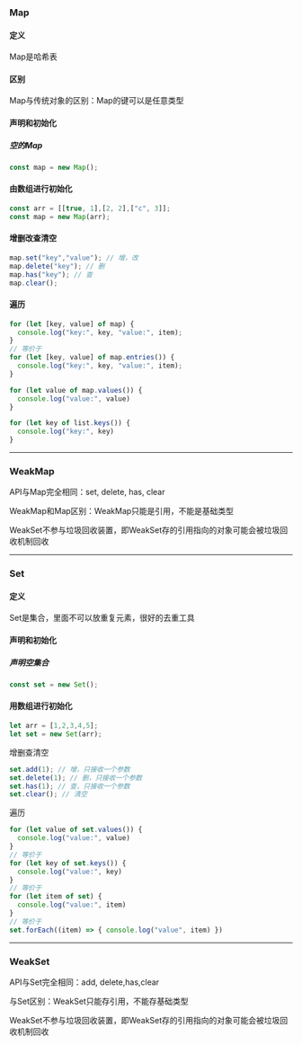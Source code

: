 ### Map
#### 定义

Map是哈希表

#### 区别

Map与传统对象的区别：Map的键可以是任意类型

#### 声明和初始化

##### 空的Map

```js
const map = new Map();
```

#### 由数组进行初始化

```js
const arr = [[true, 1],[2, 2],["c", 3]];
const map = new Map(arr);
```

#### 增删改查清空

```js
map.set("key","value"); // 增，改
map.delete("key"); // 删
map.has("key"); // 查
map.clear();
```

#### 遍历

```js
for (let [key, value] of map) {
  console.log("key:", key, "value:", item);
}
// 等价于
for (let [key, value] of map.entries()) {
  console.log("key:", key, "value:", item);
}

for (let value of map.values()) {
  console.log("value:", value)
}

for (let key of list.keys()) {
  console.log("key:", key)
}
```

------------------------------------------

### WeakMap

API与Map完全相同：set, delete, has, clear

WeakMap和Map区别：WeakMap只能是引用，不能是基础类型

WeakSet不参与垃圾回收装置，即WeakSet存的引用指向的对象可能会被垃圾回收机制回收

-------------------------------------------------------

### Set

#### 定义

Set是集合，里面不可以放重复元素，很好的去重工具

#### 声明和初始化

##### 声明空集合

```js
const set = new Set();
```

#### 用数组进行初始化

```js
let arr = [1,2,3,4,5];
let set = new Set(arr);
```

增删查清空
```js
set.add(1); // 增，只接收一个参数
set.delete(1); // 删，只接收一个参数
set.has(1); // 查，只接收一个参数
set.clear(); // 清空
```

遍历
```js
for (let value of set.values()) {
  console.log("value:", value)
}
// 等价于
for (let key of set.keys()) {
  console.log("value:", key)
}
// 等价于
for (let item of set) {
  console.log("value:", item)
}
// 等价于
set.forEach((item) => { console.log("value", item) })
```

----------------------------------------------------------

### WeakSet

API与Set完全相同：add, delete,has,clear

与Set区别：WeakSet只能存引用，不能存基础类型 

WeakSet不参与垃圾回收装置，即WeakSet存的引用指向的对象可能会被垃圾回收机制回收


